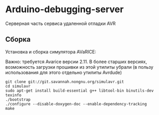 # Arduino-debugging-server
Серверная часть сервиса удаленной отладки AVR

Сборка
------------
Установка и сборка симулятора AVaRICE:

Важно: требуется Avarice версии 2.11. В более старших версиях, возможность загрузки прошивки из этой утилиты убрали (в пользу использования для этого отдельно утилиты Avrdude)

    git clone git://git.savannah.nongnu.org/simulavr.git
    cd simulavr
    sudo apt-get install build-essential g++ libtool-bin binutils-dev texinfo
    ./bootstrap
    ./configure --disable-doxygen-doc --enable-dependency-tracking
    make
    

